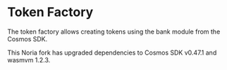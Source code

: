 # Token Factory

The token factory allows creating tokens using the bank module from the Cosmos SDK.

This Noria fork has upgraded dependencies to Cosmos SDK v0.47.1 and wasmvm 1.2.3.
